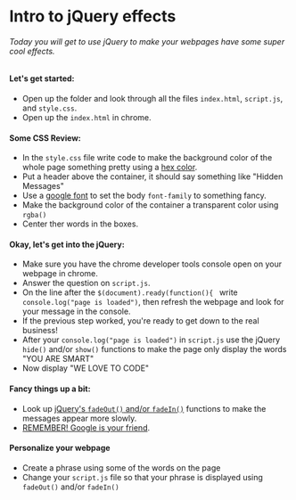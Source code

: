 # Intro to jQuery effects
###### Today you will get to use jQuery to make your webpages have some super cool effects.

#### Let's get started:
* Open up the folder and look through all the files `index.html`, `script.js`, and `style.css`.
* Open up the `index.html` in chrome.

#### Some CSS Review:
* In the `style.css` file write code to make the background color of the whole page something pretty using a [hex color](https://www.google.com/search?q=hex+color+picker&oq=hex+color+picker&aqs=chrome..69i57j0l5.2831j0j1&sourceid=chrome&ie=UTF-8).
* Put a header above the container, it should say something like "Hidden Messages"
* Use a [google font](https://fonts.google.com/) to set the body `font-family` to something fancy.
* Make the background color of the container a transparent color using `rgba()`
* Center ther words in the boxes.

#### Okay, let's get into the jQuery:
* Make sure you have the chrome developer tools console open on your webpage in chrome.
* Answer the question on `script.js`.
* On the line after the `$(document).ready(function(){ ` write `console.log("page is loaded")`, then refresh the webpage and look for your message in the console.
* If the previous step worked, you're ready to get down to the real business!
* After your `console.log("page is loaded")` in `script.js` use the jQuery `hide()` and/or `show()` functions to make the page only display the words "YOU ARE SMART"
* Now display "WE LOVE TO CODE"

#### Fancy things up a bit:
* Look up [jQuery's `fadeOut()` and/or `fadeIn()`](http://lmgtfy.com/?q=jQuery+fadeOut()) functions to make the messages appear more slowly.
* [REMEMBER! Google is your friend](http://lmgtfy.com/?q=jQuery+fadeOut()).

#### Personalize your webpage
* Create a phrase using some of the words on the page
* Change your `script.js` file so that your phrase is displayed using `fadeOut()` and/or `fadeIn()`
